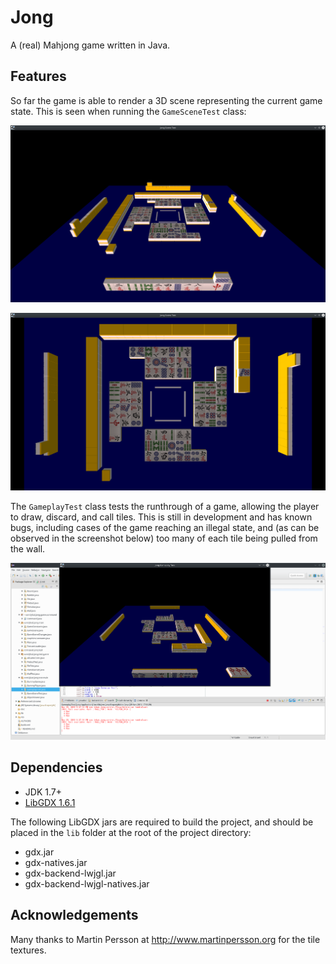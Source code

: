 Jong
====

A (real) Mahjong game written in Java.

Features
--------

So far the game is able to render a 3D scene representing the current game
state. This is seen when running the `GameSceneTest` class:

![GameSceneTest Player View](doc/gamescenetest1.png)

![GameSceneTest Top View](doc/gamescenetest2.png)

The `GameplayTest` class tests the runthrough of a game, allowing the player
to draw, discard, and call tiles. This is still in development and has known
bugs, including cases of the game reaching an illegal state, and (as can be
observed in the screenshot below) too many of each tile being pulled from the
wall.

![GameplayTest Call](doc/gameplaytest1.png)

Dependencies
------------
- JDK 1.7+
- [LibGDX 1.6.1](https://libgdx.badlogicgames.com/releases/)

The following LibGDX jars are required to build the project, and should be
placed in the `lib` folder at the root of the project directory:

- gdx.jar
- gdx-natives.jar
- gdx-backend-lwjgl.jar
- gdx-backend-lwjgl-natives.jar

Acknowledgements
----------------
Many thanks to Martin Persson at http://www.martinpersson.org for the tile
textures.

